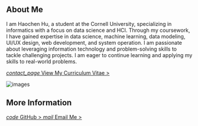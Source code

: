 

## About Me
I am <span class="notranslate">Haochen Hu</span>, a student at the Cornell University, specializing in informatics with a focus on data science and HCI. Through my coursework, I have gained expertise in data science, machine learning, data modeling, UI/UX design, web development, and system operation. I am passionate about leveraging information technology and problem-solving skills to tackle challenging projects. I am eager to continue learning and applying my skills to real-world problems.

<a href="/cv">
<i class="material-icons notranslate">contact_page</i> 
View My Curriculum Vitae > 
</a> 

<img class="img" id="auto-change-image" alt="images"
      src="{{ site.baseurl }}/assets/images/unsplash-keyboard.jpg">

## More Information

<a href="https://github.com/HaochenH" target="_blank">
<i class="material-icons notranslate">code</i> 
GitHub >
</a>

<a class="email" href="mailto:haochh@yahoo.com">
<i class="material-icons notranslate">mail</i> 
Email Me >
</a>
